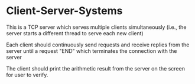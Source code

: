# Client-Server-Systems

This is a TCP server which serves multiple clients simultaneously 
(i.e., the server starts a different thread to serve
each new client)

Each client should continuously send requests and receive replies from the server until a
request "END" which terminates the connection with the server

The client should print the arithmetic result from the server on the screen for user to
verify.
